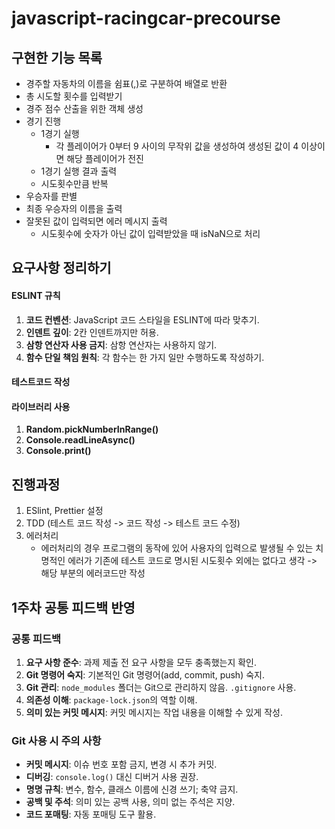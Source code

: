 # javascript-racingcar-precourse

## 구현한 기능 목록

- 경주할 자동차의 이름을 쉼표(,)로 구분하여 배열로 반환
- 총 시도할 횟수를 입력받기
- 경주 점수 산출을 위한 객체 생성
- 경기 진행
  - 1경기 실행
    - 각 플레이어가 0부터 9 사이의 무작위 값을 생성하여 생성된 값이 4 이상이면 해당 플레이어가 전진
  - 1경기 실행 결과 출력
  - 시도횟수만큼 반복
- 우승자를 판별
- 최종 우승자의 이름을 출력
- 잘못된 값이 입력되면 에러 메시지 출력
  - 시도횟수에 숫자가 아닌 값이 입력받았을 때 isNaN으로 처리

## 요구사항 정리하기

#### ESLINT 규칙

1. **코드 컨벤션**: JavaScript 코드 스타일을 ESLINT에 따라 맞추기.
2. **인덴트 깊이**: 2칸 인덴트까지만 허용.
3. **삼항 연산자 사용 금지**: 삼항 연산자는 사용하지 않기.
4. **함수 단일 책임 원칙**: 각 함수는 한 가지 일만 수행하도록 작성하기.

#### 테스트코드 작성

#### 라이브러리 사용

1. **Random.pickNumberInRange()**
2. **Console.readLineAsync()**
3. **Console.print()**

## 진행과정

1. ESlint, Prettier 설정
2. TDD (테스트 코드 작성 -> 코드 작성 -> 테스트 코드 수정)
3. 에러처리
   - 에러처리의 경우 프로그램의 동작에 있어 사용자의 입력으로 발생될 수 있는 치명적인 에러가 기존에 테스트 코드로 명시된 시도횟수 외에는 없다고 생각 -> 해당 부분의 에러코드만 작성

## 1주차 공통 피드백 반영

### 공통 피드백

1. **요구 사항 준수**: 과제 제출 전 요구 사항을 모두 충족했는지 확인.
2. **Git 명령어 숙지**: 기본적인 Git 명령어(add, commit, push) 숙지.
3. **Git 관리**: `node_modules` 폴더는 Git으로 관리하지 않음. `.gitignore` 사용.
4. **의존성 이해**: `package-lock.json`의 역할 이해.
5. **의미 있는 커밋 메시지**: 커밋 메시지는 작업 내용을 이해할 수 있게 작성.

### Git 사용 시 주의 사항

- **커밋 메시지**: 이슈 번호 포함 금지, 변경 시 추가 커밋.
- **디버깅**: `console.log()` 대신 디버거 사용 권장.
- **명명 규칙**: 변수, 함수, 클래스 이름에 신경 쓰기; 축약 금지.
- **공백 및 주석**: 의미 있는 공백 사용, 의미 없는 주석은 지양.
- **코드 포매팅**: 자동 포매팅 도구 활용.
